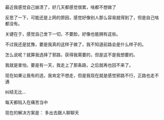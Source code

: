最近我感觉自己崩溃了，好几天都感觉很累，啥都不想做了





反思了一下，可能还是上网的原因，感觉好像别人那么容易就得到了，但是自己啥都没有。





关键在于，感觉自己舍下一切，不要脸，好像也能拥有这些。



不过我还是犹豫，要是我真的这样子做了，我不知道前路会是什么样子的。



怎么说呢？就算我选择了邪路，获得我需要的，但是这不是我想要的。





我就是害怕，要是有一天，我走上了那条路，之后就再也回不来了。







现在如果让我有的选，我肯定不想走，但是我现在就是感觉邪路不行，正路也走不通



纠结无比...



每天都陷入在痛苦当中





现在的解决方案是： 多出去跟人聊聊天









